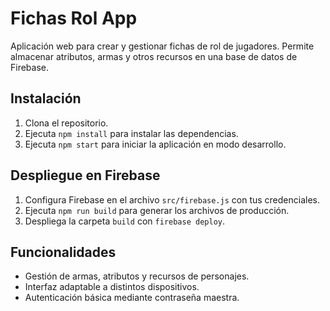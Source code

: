 # Fichas Rol App

Aplicación web para crear y gestionar fichas de rol de jugadores. Permite almacenar atributos, armas y otros recursos en una base de datos de Firebase.

## Instalación

1. Clona el repositorio.
2. Ejecuta `npm install` para instalar las dependencias.
3. Ejecuta `npm start` para iniciar la aplicación en modo desarrollo.

## Despliegue en Firebase

1. Configura Firebase en el archivo `src/firebase.js` con tus credenciales.
2. Ejecuta `npm run build` para generar los archivos de producción.
3. Despliega la carpeta `build` con `firebase deploy`.

## Funcionalidades

- Gestión de armas, atributos y recursos de personajes.
- Interfaz adaptable a distintos dispositivos.
- Autenticación básica mediante contraseña maestra.


